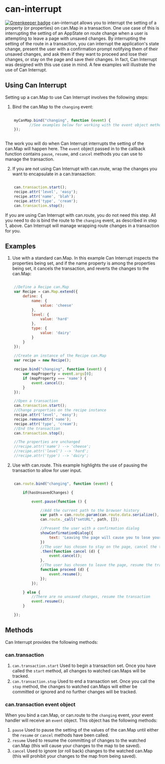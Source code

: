 # can-interrupt

[![Greenkeeper badge](https://badges.greenkeeper.io/canjs/can-interrupt.svg)](https://greenkeeper.io/)
can-interrupt allows you to interrupt the setting of a property (or properties) on can.Map in a transaction. One use case 
of this is interrupting the setting of an AppState on route change when a user is attempting to leave a page with 
unsaved changes. By interrupting the setting of the route in a transaction, you can interrupt the application's state
change, present the user with a confirmation prompt notifying them of their unsaved changes, and ask them if they 
want to proceed and lose their changes, or stay on the page and save their changes. In fact, Can Interrupt was designed
with this use case in mind. A few examples will illustrate the use of Can Interrupt.

## Using Can Interrupt
Setting up a can.Map to use Can Interrupt involves the following steps:

1. Bind the can.Map to the `changing` event:

```js
    
    myCanMap.bind("changing", function (event) {
           //See examples below for working with the event object methods
    }); 
    
```

The work you will do when Can Interrupt interrupts the setting of the can.Map will happen here. The `event` object passed
in to the callback function contains `pause`, `resume`, and `cancel` methods you can use to manage the transaction.

2. If you are not using Can Interrupt with can.route, wrap the changes you want to encapsulate in a can.transaction:

```js

    can.transaction.start();
    recipe.attr('level', 'easy');
    recipe.attr('name', 'blah');
    recipe.attr('type', 'cream');
    can.transaction.stop();

```

If you are using Can Interrupt with can.route, you do not need this step. All you need to do is bind the route to the
`changing` event, as described in step 1, above. Can Interrupt will manage wrapping route changes in a transaction for you.

## Examples

1. Use with a standard can.Map. In this example Can Interrupt inspects the properties being set, and if the 
name property is among the properties being set, it cancels the transaction, and reverts the changes to the
can.Map:

```js

    //Define a Recipe can.Map
    var Recipe = can.Map.extend({
        define: {
            name: {
                value: 'cheese'
            },
            level: {
                value: 'hard'
            },
            type: {
                value: 'dairy'
            }
        }
    });
    
    //Create an instance of the Recipe can.Map
    var recipe = new Recipe();

    recipe.bind("changing", function (event) {
        var mapProperty = event.args[0];
        if (mapProperty === 'name') {
            event.cancel();
        }
    });

    //Open a transaction
    can.transaction.start();
    //Change properties on the recipe instance
    recipe.attr('level', 'easy');
    recipe.removeAttr('name');
    recipe.attr('type', 'cream');
    //End the transaction
    can.transaction.stop();

    //The properties are unchanged
    //recipe.attr('name') --> 'cheese';
    //recipe.attr('level') --> 'hard';
    //recipe.attr('type') --> 'dairy';
```

2. Use with can.route. This example highlights the use of pausing the transaction to allow for user input.

```js

    can.route.bind("changing", function (event) {

        if(hasUnsavedChanges) {

            event.pause(function () {

                //Add the current path to the browser history
                var path = can.route.param(can.route.data.serialize(), true);
                can.route._call("setURL", path, []);

                //Present the user with a confirmation dialog
                showConfirmationDialog({
                    text: 'Leaving the page will cause you to lose your unsaved changes. Would you like to continue?',
                })
                //The user has chosen to stay on the page, cancel the transaction
                .then(function cancel (d) {
                    event.cancel();
                }, 
                //The user has chosen to leave the page, resume the transaction
                function proceed (d) {
                    event.resume();
                });
            });

        } else {
            //There are no unsaved changes, resume the transaction
            event.resume();
        }

    });

```

## Methods

Can Interrupt provides the following methods:

### can.transaction

1. `can.transaction.start` Used to begin a transaction set. Once you have called the `start` method, all changes to watched can.Maps will be tracked.  
2. `can.transaction.stop` Used to end a transaction set. Once you call the `stop` method, the changes to watched can.Maps will either be committed or ignored and no further changes will be tracked.

### can.transaction event object
When you bind a can.Map, or can.route to the `changing` event, your event handler will receive an `event` object. This object has the following methods:

1. `pause` Used to pause the setting of the values of the can.Map until either the `resume` or `cancel` methods have been called.
2. `resume` Used to resume the committing of changes to the watched can.Map (this will cause your changes to the map to be saved).
3. `cancel` Used to ignore (or roll back) changes to the watched can.Map (this will prohibit your changes to the map from being saved).